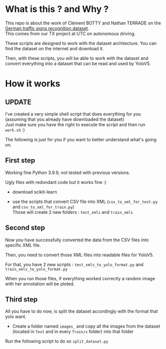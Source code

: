 # What is this ? and Why ?

This repo is about the work of Clément BOTTY and Nathan TERRADE on the [German traffic signs recognition dataset](https://www.kaggle.com/meowmeowmeowmeowmeow/gtsrb-german-traffic-sign).   
This comes from our TX project at UTC on autonomous driving. 

These scripts are designed to work with the dataset architecture. You can find the dataset on the internet and download it. 

Then, with these scripts, you will be able to work with the dataset and convert everything into a dataset that can be read and used by YoloV5.

# How it works

## UPDATE

I've created a very simple shell script that does everything for you (assuming that you already have downloaded the dataset)  
Just make sure you have the right to execute the script and then run `work.sh` :)

The following is just for you if you want to better understand what's going on. 

## First step 

Working fine Python 3.9.9, not tested with previous versions.  

Ugly files with redondant code but it works fine :)

- download scikit-learn

- use the scripts that convert CSV file into XML (`csv_to_xml_for_test.py` and `csv_to_xml_for_train.py`)  
Those will create 2 new folders : `test_xmls` and `train_xmls`

## Second step

Now you have successfully converted the data from the CSV files into specific XML file. 

Then, you need to convert those XML files into readable files for YoloV5. 

For that, you have 2 new scripts : `test_xmls_to_yolo_format.py` and  `train_xmls_to_yolo_format.py`

When you run those files, if everything worked correctly a random image with her annotation will be ploted. 

## Third step

All you have to do now, is split the dataset accordingly with the format that yolo want.   

- Create a folder named `images_` and copy all the images from the dataset (located in `Test` and in every `Train/x` folder) into that folder

Run the following script to do so `split_dataset.py`
